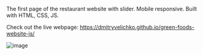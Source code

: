 The first page of the restaurant website with slider. Mobile responsive. Built with HTML, CSS, JS.

Check out the live webpage: https://dmitryvelichko.github.io/green-foods-website-js/

![image](https://user-images.githubusercontent.com/42185328/120461232-82b5c180-c3a2-11eb-9cea-131abe0cb542.png)
